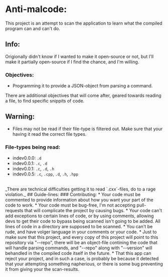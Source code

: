 # Anti-malcode:
This project is an attempt to scan the application to learn what the compiled program can and can't do.  
## Info:
Origionally didn't know if I wanted to make it open-source or not, but I'll make it partially open-source if I find the chance, and I'm willing.  
### Objectives:
* Programming it to provide a JSON-object from parsing a command.  

There are additional objectives that will come after, geared towards reading a file, to find specific snippits of code.  
## Warning:
* Files may not be read if their file-type is filtered out.  Make sure that your having it read the correct file types.  
### File-types being read:
* indev0.0.0: `.d`
* indev0.0.1: `.c`, `.d`
* indev0.0.1: `.c`, `.d`, `.h`
* indev0.0.5: `.c`, `.cpp`, `.d`, `.h`, `.hpp`
<Br/>
_There are technical difficulties getting it to read `.cxx`-files, do to a rage violation._  
## Guide-lines:
### Contributing:
* Your code must be commented to provide information about how you want your part of the code to work.  
* Your code must be bug-free, I'm not accepting pull-requests that will complicate the project by causing bugs.  
* Your code can't add exceptions to certain lines of code, or by using comments, allowing devs to get their code to bypass being scanned isn't going to be added.  All lines of code in a directory are supposed to be scanned.  
* You can't be rude, and have volger language in your comments or your code.  
* Just to make sure that this project, and every copy of this project will point to this repository via "--repo", there will be an object-file contining the code that will handle parsing commands, and "--repo" along with "--version" will behandled in the compiled code itself in the future.  
* That this app can reject your project, and in such a case, is probably be because it detected that your attempting something napherious, or there is some bug preventing it from giving your the scan-results.  
